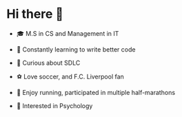 # Hi there 👋


- 🎓 M.S in CS and Management in IT

- 🌱 Constantly learning to write better code

- 🔭 Curious about SDLC

- ⚽ Love soccer, and F.C. Liverpool fan

- 🏃 Enjoy running, participated in multiple half-marathons

- 🧠 Interested in Psychology
  

